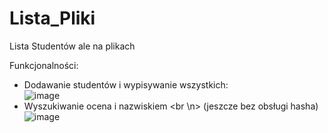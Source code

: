 # Lista_Pliki
Lista Studentów ale na plikach

Funkcjonalności: 
- Dodawanie studentów i wypisywanie wszystkich:<br />
![image](https://user-images.githubusercontent.com/115046087/208197979-e701f1c2-d3e4-495d-a79d-ca66bc3ad2d6.png)
- Wyszukiwanie ocena i nazwiskiem <br \n> (jeszcze bez obsługi hasha)
![image](https://user-images.githubusercontent.com/115046087/208342363-8dd4d82a-a73b-420b-8aeb-afead4415717.png)

